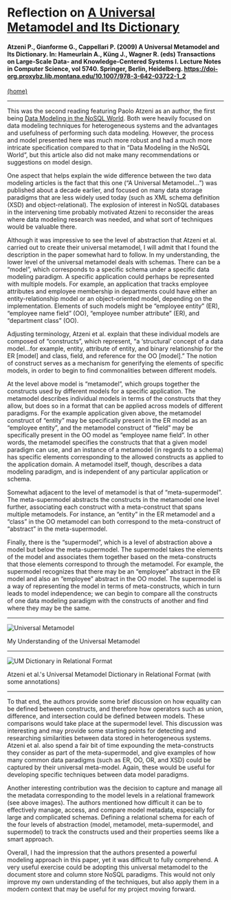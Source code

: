# Reflection on [A Universal Metamodel and Its Dictionary](https://link-springer-com.proxybz.lib.montana.edu/chapter/10.1007%2F978-3-642-03722-1_2)

#### Atzeni P., Gianforme G., Cappellari P. (2009) A Universal Metamodel and Its Dictionary. In: Hameurlain A., Küng J., Wagner R. (eds) Transactions on Large-Scale Data- and Knowledge-Centered Systems I. Lecture Notes in Computer Science, vol 5740. Springer, Berlin, Heidelberg. https://doi-org.proxybz.lib.montana.edu/10.1007/978-3-642-03722-1_2

[(home)](https://beqpolk1.github.io/csci-592-spring2022/)

---

This was the second reading featuring Paolo Atzeni as an author, the first being [Data Modeling in the NoSQL World](2.1_atzeni_et_al_data_model_nosql.md). Both were heavily focused on data modeling techniques for heterogeneous systems and the advantages and usefulness of performing such data modeling. However, the process and model presented here was much more robust and had a much more intricate specification compared to that in “Data Modeling in the NoSQL World”, but this article also did not make many recommendations or suggestions on model design.

One aspect that helps explain the wide difference between the two data modeling articles is the fact that this one (“A Universal Metamodel…”) was published about a  decade earlier, and focused on many data storage paradigms that are less widely used today (such as XML schema definition (XSD) and object-relational). The explosion of interest in NoSQL databases in the intervening time probably motivated Atzeni to reconsider the areas where data modeling research was needed, and what sort of techniques would be valuable there.

Although it was impressive to see the level of abstraction that Atzeni et al. carried out to create their universal metamodel, I will admit that I found the description in the paper somewhat hard to follow. In my understanding, the lower level of the universal metamodel deals with schemas. There can be a “model”, which corresponds to a specific schema under a specific data modeling paradigm. A specific application could perhaps be represented with multiple models. For example, an application that tracks employee attributes and employee membership in departments could have either an entity-relationship model or an object-oriented model, depending on the implementation. Elements of such models might be “employee entity” (ER), “employee name field” (OO), “employee number attribute” (ER), and “department class” (OO).

Adjusting terminology, Atzeni et al. explain that these individual models are composed of “constructs”, which represent, “a ‘structural’ concept of a data model…for example, entity, attribute of entity, and binary relationship for the ER [model] and class, field, and reference for the OO [model].” The notion of construct serves as a mechanism for generifying the elements of specific models, in order to begin to find commonalities between different models.

At the level above model is “metamodel”, which groups together the constructs used by different models for a specific application. The metamodel describes individual models in terms of the constructs that they allow, but does so in a format that can be applied across models of different paradigms. For the example application given above, the metamodel construct of “entity” may be specifically present in the ER model as an “employee entity”, and the metamodel construct of “field” may be specifically present in the OO model as “employee name field”. In other words, the metamodel specifies the constructs that that a given model paradigm can use, and an instance of a metamodel (in regards to a schema) has specific elements corresponding to the allowed constructs as applied to the application domain. A metamodel itself, though, describes a data modeling paradigm, and is independent of any particular application or schema.

Somewhat adjacent to the level of metamodel is that of “meta-supermodel”. The meta-supermodel abstracts the constructs in the metamodel one level further, associating each construct with a meta-construct that spans multiple metamodels. For instance, an “entity” in the ER metamodel and a “class” in the OO metamodel can both correspond to the meta-construct of “abstract” in the meta-supermodel.

Finally, there is the “supermodel”, which is a level of abstraction above a model but below the meta-supermodel. The supermodel takes the elements of the model and associates them together based on the meta-constructs that those elements correspond to through the metamodel. For example, the supermodel recognizes that there may be an “employee” abstract in the ER model and also an “employee” abstract in the OO model. The supermodel is a way of representing the model in terms of meta-constructs, which in turn leads to model independence; we can begin to compare all the constructs of one data modeling paradigm with the constructs of another and find where they may be the same.

---

![Universal Metamodel](/images/2.3_universal_metamodel.jpg)

My Understanding of the Universal Metamodel

---

![UM Dictionary in Relational Format](/images/2.3_metamodel_dictionary.jpg)

Atzeni et al.'s Universal Metamodel Dictionary in Relational Format (with some annotations)

---

To that end, the authors provide some brief discussion on how equality can be defined between constructs, and therefore how operators such as union, difference, and intersection could be defined between models. These comparisons would take place at the supermodel level. This discussion was interesting and may provide some starting points for detecting and researching similarities between data stored in heterogeneous systems. Atzeni et al. also spend a fair bit of time expounding the meta-constructs they consider as part of the meta-supermodel, and give examples of how many common data paradigms (such as ER, OO, OR, and XSD) could be captured by their universal meta-model. Again, these would be useful for developing specific techniques between data model paradigms.

Another interesting contribution was the decision to capture and manage all the metadata corresponding to the model levels in a relational framework (see above images). The authors mentioned how difficult it can be to effectively manage, access, and compare model metadata, especially for large and complicated schemas. Defining a relational schema for each of the four levels of abstraction (model, metamodel, meta-supermodel, and supermodel) to track the constructs used and their properties seems like a smart approach.

Overall, I had the impression that the authors presented a powerful modeling approach in this paper, yet it was difficult to fully comprehend. A very useful exercise could be adopting this universal metamodel to the document store and column store NoSQL paradigms. This would not only improve my own understanding of the techniques, but also apply them in a modern context that may be useful for my project moving forward.